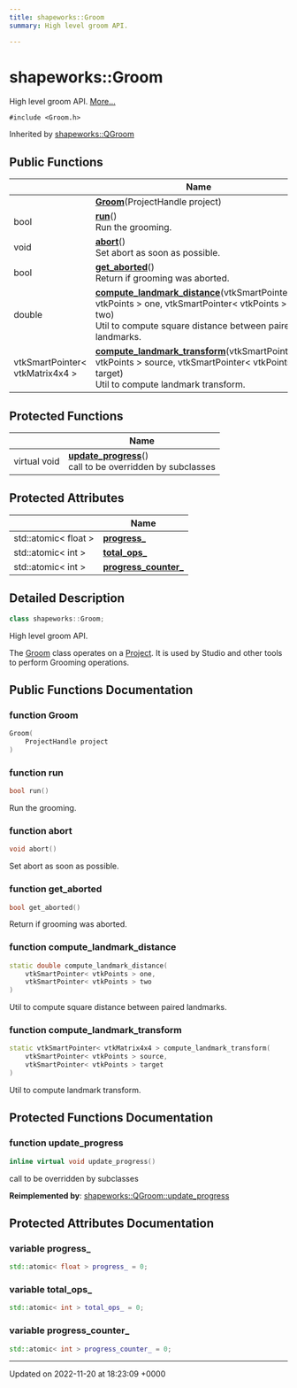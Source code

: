 ```yaml
---
title: shapeworks::Groom
summary: High level groom API. 

---
```


# shapeworks::Groom



High level groom API.  [More...](#detailed-description)


`#include <Groom.h>`

Inherited by [shapeworks::QGroom](../Classes/classshapeworks_1_1QGroom.md)

## Public Functions

|                | Name           |
| -------------- | -------------- |
| | **[Groom](../Classes/classshapeworks_1_1Groom.md#function-groom)**(ProjectHandle project) |
| bool | **[run](../Classes/classshapeworks_1_1Groom.md#function-run)**()<br>Run the grooming.  |
| void | **[abort](../Classes/classshapeworks_1_1Groom.md#function-abort)**()<br>Set abort as soon as possible.  |
| bool | **[get_aborted](../Classes/classshapeworks_1_1Groom.md#function-get-aborted)**()<br>Return if grooming was aborted.  |
| double | **[compute_landmark_distance](../Classes/classshapeworks_1_1Groom.md#function-compute-landmark-distance)**(vtkSmartPointer< vtkPoints > one, vtkSmartPointer< vtkPoints > two)<br>Util to compute square distance between paired landmarks.  |
| vtkSmartPointer< vtkMatrix4x4 > | **[compute_landmark_transform](../Classes/classshapeworks_1_1Groom.md#function-compute-landmark-transform)**(vtkSmartPointer< vtkPoints > source, vtkSmartPointer< vtkPoints > target)<br>Util to compute landmark transform.  |

## Protected Functions

|                | Name           |
| -------------- | -------------- |
| virtual void | **[update_progress](../Classes/classshapeworks_1_1Groom.md#function-update-progress)**()<br>call to be overridden by subclasses  |

## Protected Attributes

|                | Name           |
| -------------- | -------------- |
| std::atomic< float > | **[progress_](../Classes/classshapeworks_1_1Groom.md#variable-progress-)**  |
| std::atomic< int > | **[total_ops_](../Classes/classshapeworks_1_1Groom.md#variable-total-ops-)**  |
| std::atomic< int > | **[progress_counter_](../Classes/classshapeworks_1_1Groom.md#variable-progress-counter-)**  |

## Detailed Description

```cpp
class shapeworks::Groom;
```

High level groom API. 

The [Groom](../Classes/classshapeworks_1_1Groom.md) class operates on a [Project](../Classes/classshapeworks_1_1Project.md). It is used by Studio and other tools to perform Grooming operations. 

## Public Functions Documentation

### function Groom

```cpp
Groom(
    ProjectHandle project
)
```


### function run

```cpp
bool run()
```

Run the grooming. 

### function abort

```cpp
void abort()
```

Set abort as soon as possible. 

### function get_aborted

```cpp
bool get_aborted()
```

Return if grooming was aborted. 

### function compute_landmark_distance

```cpp
static double compute_landmark_distance(
    vtkSmartPointer< vtkPoints > one,
    vtkSmartPointer< vtkPoints > two
)
```

Util to compute square distance between paired landmarks. 

### function compute_landmark_transform

```cpp
static vtkSmartPointer< vtkMatrix4x4 > compute_landmark_transform(
    vtkSmartPointer< vtkPoints > source,
    vtkSmartPointer< vtkPoints > target
)
```

Util to compute landmark transform. 

## Protected Functions Documentation

### function update_progress

```cpp
inline virtual void update_progress()
```

call to be overridden by subclasses 

**Reimplemented by**: [shapeworks::QGroom::update_progress](../Classes/classshapeworks_1_1QGroom.md#function-update-progress)


## Protected Attributes Documentation

### variable progress_

```cpp
std::atomic< float > progress_ = 0;
```


### variable total_ops_

```cpp
std::atomic< int > total_ops_ = 0;
```


### variable progress_counter_

```cpp
std::atomic< int > progress_counter_ = 0;
```


-------------------------------

Updated on 2022-11-20 at 18:23:09 +0000